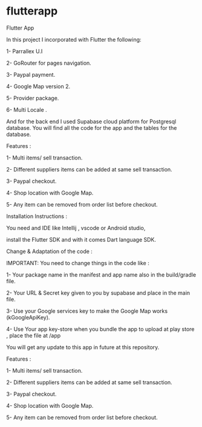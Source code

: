 # flutterapp

Flutter App 

In this project I incorporated with Flutter the following:


1- Parrallex U.I


2- GoRouter for pages navigation.


3- Paypal payment.


4- Google Map version 2.


5- Provider package.


6- Multi Locale .


And for the back end I used Supabase cloud platform for Postgresql database. You will find all the code for the app and the tables for the database.



Features :


1- Multi items/ sell transaction.


2- Different suppliers items can be added at same sell transaction.


3- Paypal checkout.


4- Shop location with Google Map.


5- Any item can be removed from order list before checkout.


Installation Instructions :


You need and IDE like Intellij , vscode or Android studio,


install the Flutter SDK and with it comes Dart language SDK.


Change & Adaptation of the code :


IMPORTANT: You need to change things in the code like :


1- Your package name in the manifest and app name also in the build/gradle file.


2- Your URL & Secret key given to you by supabase and place in the main file.


3- Use your Google services key to make the Google Map works (kGoogleApiKey).


4- Use Your app key-store when you bundle the app to upload at play store , place the file at /app


You will get any update to this app in future at this repository.

Features :

1- Multi items/ sell transaction.

2- Different suppliers items can be added at same sell transaction.

3- Paypal checkout.

4- Shop location with Google Map.

5- Any item can be removed from order list before checkout.
